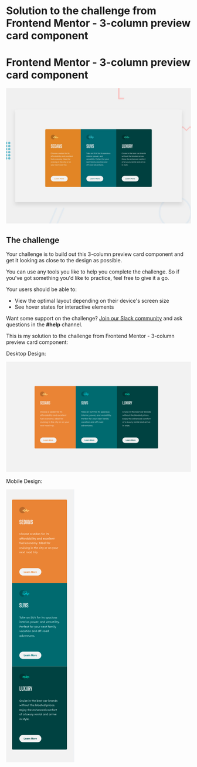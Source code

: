 <h1>Solution to the challenge from Frontend Mentor - 3-column preview card component</h1>

# Frontend Mentor - 3-column preview card component

![Design preview for the 3-column preview card component coding challenge](./images/desktop-preview.jpg)

## The challenge

Your challenge is to build out this 3-column preview card component and get it looking as close to the design as possible.

You can use any tools you like to help you complete the challenge. So if you've got something you'd like to practice, feel free to give it a go.

Your users should be able to:

- View the optimal layout depending on their device's screen size
- See hover states for interactive elements

Want some support on the challenge? [Join our Slack community](https://www.frontendmentor.io/slack) and ask questions in the **#help** channel.


This is my solution to the challenge from Frontend Mentor - 3-column preview card component:

Desktop Design:

<img src="./images/desktop.png">

Mobile Design:

<img src="./images/mobile.png">
